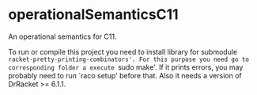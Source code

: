 # operationalSemanticsC11
An operational semantics for C11.

To run or compile this project you need to install library for submodule `racket-pretty-printing-combinators'.
For this purpose you need go to corresponding folder a execute `sudo make'. If it prints errors, you may probably
need to run `raco setup' before that. Also it needs a version of DrRacket >= 6.1.1.
